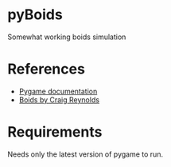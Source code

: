 # pyBoids
 Somewhat working boids simulation

 # References
 - <a href=https://www.pygame.org/>Pygame documentation</a>
 - <a href=https://www.red3d.com/cwr/boids/>Boids by Craig Reynolds</a>

 # Requirements
 Needs only the latest version of pygame to run.
